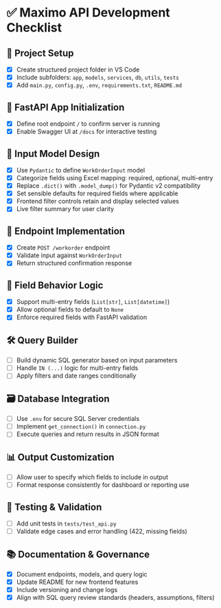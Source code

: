 # ✅ Maximo API Development Checklist

## 📁 Project Setup

- [x] Create structured project folder in VS Code
- [x] Include subfolders: `app`, `models`, `services`, `db`, `utils`, `tests`
- [x] Add `main.py`, `config.py`, `.env`, `requirements.txt`, `README.md`

## 🚀 FastAPI App Initialization

- [x] Define root endpoint `/` to confirm server is running
- [x] Enable Swagger UI at `/docs` for interactive testing

## 🧩 Input Model Design

- [x] Use `Pydantic` to define `WorkOrderInput` model
- [x] Categorize fields using Excel mapping: required, optional, multi-entry
- [x] Replace `.dict()` with `.model_dump()` for Pydantic v2 compatibility
- [x] Set sensible defaults for required fields where applicable
- [x] Frontend filter controls retain and display selected values
- [x] Live filter summary for user clarity

## 🔌 Endpoint Implementation

- [x] Create `POST /workorder` endpoint
- [x] Validate input against `WorkOrderInput`
- [x] Return structured confirmation response

## 🧠 Field Behavior Logic

- [x] Support multi-entry fields (`List[str]`, `List[datetime]`)
- [x] Allow optional fields to default to `None`
- [x] Enforce required fields with FastAPI validation

## 🛠️ Query Builder

- [ ] Build dynamic SQL generator based on input parameters
- [ ] Handle `IN (...)` logic for multi-entry fields
- [ ] Apply filters and date ranges conditionally

## 🗃️ Database Integration

- [ ] Use `.env` for secure SQL Server credentials
- [ ] Implement `get_connection()` in `connection.py`
- [ ] Execute queries and return results in JSON format

## 📊 Output Customization

- [ ] Allow user to specify which fields to include in output
- [ ] Format response consistently for dashboard or reporting use

## 🧪 Testing & Validation

- [ ] Add unit tests in `tests/test_api.py`
- [ ] Validate edge cases and error handling (422, missing fields)

## 📚 Documentation & Governance

- [x] Document endpoints, models, and query logic
- [x] Update README for new frontend features
- [x] Include versioning and change logs
- [x] Align with SQL query review standards (headers, assumptions, filters)
